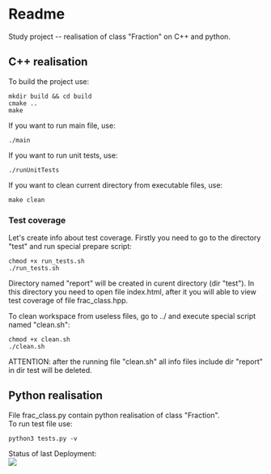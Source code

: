 # Readme

Study project -- realisation of class "Fraction" on C++ and python.

## C++ realisation

To build the project use:
```
mkdir build && cd build
cmake ..
make
```
If you want to run main file, use:
```
./main
```
If you want to run unit tests, use:
```
./runUnitTests
```
If you want to clean current directory from executable files, use:
```
make clean
```

### Test coverage

Let's create info about test coverage. Firstly you need to go to the directory "test" and run special prepare script:
```
chmod +x run_tests.sh
./run_tests.sh
```
Directory named "report" will be created in curent directory (dir "test"). In this directory you need to open file index.html, after it you will able to view test coverage of file frac_class.hpp.

To clean workspace from useless files, go to ../ and execute special script named "clean.sh":
```
chmod +x clean.sh
./clean.sh
```

ATTENTION: after the running file "clean.sh" all info files include dir "report" in dir test will be deleted.

## Python realisation

File frac_class.py contain python realisation of class "Fraction".   
To run test file use:
```
python3 tests.py -v
```

Status of last Deployment:<br>
<img src="http://github.com/adv4000/Computer-Technology-tasks-4-sem-MIPT/workflows/Run-tests-on-any-Push-event_to_master/bandge.svg?branch=master"><br>
